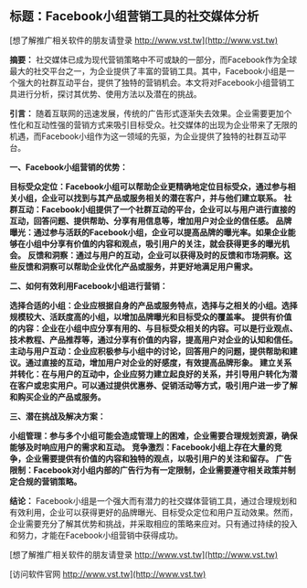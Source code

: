 ## **标题：Facebook小组营销工具的社交媒体分析**

[想了解推广相关软件的朋友请登录 http://www.vst.tw](http://www.vst.tw)

**摘要：**
社交媒体已成为现代营销策略中不可或缺的一部分，而Facebook作为全球最大的社交平台之一，为企业提供了丰富的营销工具。其中，Facebook小组是一个强大的社群互动平台，提供了独特的营销机会。本文将对Facebook小组营销工具进行分析，探讨其优势、使用方法以及潜在的挑战。

**引言：**
随着互联网的迅速发展，传统的广告形式逐渐失去效果。企业需要更加个性化和互动性强的营销方式来吸引目标受众。社交媒体的出现为企业带来了无限的机遇，而Facebook小组作为这一领域的先驱，为企业提供了独特的社群互动平台。

**一、Facebook小组营销的优势：**

**目标受众定位：Facebook小组可以帮助企业更精确地定位目标受众，通过参与相关小组，企业可以找到与其产品或服务相关的潜在客户，并与他们建立联系。**
**社群互动：Facebook小组提供了一个社群互动的平台，企业可以与用户进行直接的互动，回答问题、提供帮助、分享有用信息等，增加用户对企业的信任感。**
**品牌曝光：通过参与活跃的Facebook小组，企业可以提高品牌的曝光率。如果企业能够在小组中分享有价值的内容和观点，吸引用户的关注，就会获得更多的曝光机会。**
**反馈和洞察：通过与用户的互动，企业可以获得及时的反馈和市场洞察。这些反馈和洞察可以帮助企业优化产品或服务，并更好地满足用户需求。**

**二、如何有效利用Facebook小组进行营销：**

**选择合适的小组：企业应根据自身的产品或服务特点，选择与之相关的小组。选择规模较大、活跃度高的小组，以增加品牌曝光和目标受众的覆盖率。**
**提供有价值的内容：企业在小组中应分享有用的、与目标受众相关的内容。可以是行业观点、技术教程、产品推荐等，通过分享有价值的内容，提高用户对企业的认知和信任。**
**主动与用户互动：企业应积极参与小组中的讨论，回答用户的问题，提供帮助和建议。通过直接的互动，增加用户对企业的好感度，有效提高品牌形象。**
**建立关系并转化：在与用户的互动中，企业应努力建立起良好的关系，并引导用户转化为潜在客户或忠实用户。可以通过提供优惠券、促销活动等方式，吸引用户进一步了解和购买企业的产品或服务。**

**三、潜在挑战及解决方案：**

**小组管理：参与多个小组可能会造成管理上的困难，企业需要合理规划资源，确保能够及时响应用户的需求和互动。**
**竞争激烈：Facebook小组上存在大量的竞争，企业需要提供有价值的内容和独特的观点，以吸引用户的关注和留存。**
**广告限制：Facebook对小组内部的广告行为有一定限制，企业需要遵守相关政策并制定合规的营销策略。**

**结论：**
Facebook小组是一个强大而有潜力的社交媒体营销工具，通过合理规划和有效利用，企业可以获得更好的品牌曝光、目标受众定位和用户互动效果。然而，企业需要充分了解其优势和挑战，并采取相应的策略来应对。只有通过持续的投入和努力，才能在Facebook小组营销中获得成功。

[想了解推广相关软件的朋友请登录 http://www.vst.tw](http://www.vst.tw)


[访问软件官网 http://www.vst.tw](http://www.vst.tw)
